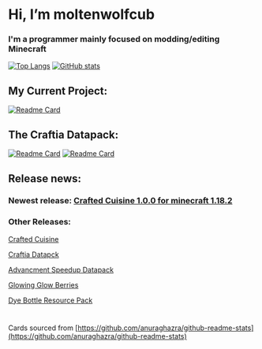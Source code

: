 # Hi, I’m moltenwolfcub

### I'm a programmer mainly focused on modding/editing Minecraft

[![Top Langs](https://github-readme-stats.vercel.app/api/top-langs/?username=moltenwolfcub&langs_count=10&layout=compact&theme=algolia)](https://github.com/moltenwolfcub)
[![GitHub stats](https://github-readme-stats.vercel.app/api?username=moltenwolfcub&show_icons=true&include_all_commits=true&theme=algolia)](https://github.com/moltenwolfcub)

## My Current Project:

[![Readme Card](https://github-readme-stats.vercel.app/api/pin/?username=moltenwolfcub&repo=crafted_cuisine&theme=algolia)](https://github.com/moltenwolfcub/crafted_cuisine)

## The Craftia Datapack:

[![Readme Card](https://github-readme-stats.vercel.app/api/pin/?username=moltenwolfcub&repo=craftia_datapack&theme=algolia)](https://github.com/moltenwolfcub/craftia_datapack)
[![Readme Card](https://github-readme-stats.vercel.app/api/pin/?username=moltenwolfcub&repo=craftia_resourcepack&theme=algolia)](https://github.com/moltenwolfcub/craftia_resourcepack)

## Release news:

### Newest release: [Crafted Cuisine 1.0.0 for minecraft 1.18.2](https://github.com/moltenwolfcub/crafted_cuisine/releases/tag/v1.0.0-1.18.2)

### Other Releases:

[Crafted Cuisine](https://github.com/moltenwolfcub/crafted_cuisine/releases/tag/v1.0.0-1.18.2)

[Craftia Datapck](https://github.com/moltenwolfcub/craftia_datapack/releases/tag/v1.3.1)

[Advancment Speedup Datapack](https://github.com/moltenwolfcub/speed-up-datapack/releases/tag/v1.0.3)

[Glowing Glow Berries](https://github.com/moltenwolfcub/glowing_berries/releases/tag/v1.0.0)

[Dye Bottle Resource Pack](https://github.com/moltenwolfcub/dye_bottles_resourcepack/releases/tag/v1.17.1)

#  

Cards sourced from [https://github.com/anuraghazra/github-readme-stats](https://github.com/anuraghazra/github-readme-stats)
